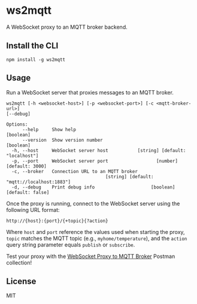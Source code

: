 # ws2mqtt

A WebSocket proxy to an MQTT broker backend.

## Install the CLI

```
npm install -g ws2mqtt
```

## Usage

Run a WebSocket server that proxies messages to an MQTT broker.

```
ws2mqtt [-h <websocket-host>] [-p <websocket-port>] [-c <mqtt-broker-url>]
[--debug]

Options:
      --help     Show help                                             [boolean]
      --version  Show version number                                   [boolean]
  -h, --host     WebSocket server host           [string] [default: "localhost"]
  -p, --port     WebSocket server port                  [number] [default: 3000]
  -c, --broker   Connection URL to an MQTT broker
                                     [string] [default: "mqtt://localhost:1883"]
  -d, --debug    Print debug info                     [boolean] [default: false]
```

Once the proxy is running, connect to the WebSocket server using the following URL format:

```
http://{host}:{port}/{+topic}{?action}
```

Where `host` and `port` reference the values used when starting the proxy, `topic` matches the MQTT topic (e.g., `myhome/temperature`), and the `action` query string parameter equals `publish` or `subscribe`.

Test your proxy with the [WebSocket Proxy to MQTT Broker](https://www.postman.com/postman/workspace/kevin-swiber-s-public-workspace/collection/61cb5550eadba8828892f36a?uac=y) Postman collection!

## License

MIT
